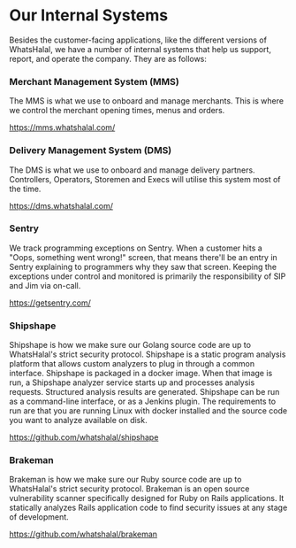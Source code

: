 # Our Internal Systems

Besides the customer-facing applications, like the different versions of WhatsHalal, we have a number of internal systems that help us support, report, and operate the company. They are as follows:

### Merchant Management System (MMS)

The MMS is what we use to onboard and manage merchants. This is where we control the merchant opening times, menus and orders.

https://mms.whatshalal.com/


### Delivery Management System (DMS)

The DMS is what we use to onboard and manage delivery partners. Controllers, Operators, Storemen and Execs will utilise this system most of the time.

https://dms.whatshalal.com/


### Sentry

We track programming exceptions on Sentry. When a customer hits a "Oops, something went wrong!" screen, that means there'll be an entry in Sentry explaining to programmers why they saw that screen. Keeping the exceptions under control and monitored is primarily the responsibility of SIP and Jim via on-call.

https://getsentry.com/


### Shipshape

Shipshape is how we make sure our Golang source code are up to WhatsHalal's strict security protocol. Shipshape is a static program analysis platform that allows custom analyzers to plug in through a common interface. Shipshape is packaged in a docker image. When that image is run, a Shipshape analyzer service starts up and processes analysis requests. Structured analysis results are generated. Shipshape can be run as a command-line interface, or as a Jenkins plugin. The requirements to run are that you are running Linux with docker installed and the source code you want to analyze available on disk.

https://github.com/whatshalal/shipshape


### Brakeman

Brakeman is how we make sure our Ruby source code are up to WhatsHalal's strict security protocol. Brakeman is an open source vulnerability scanner specifically designed for Ruby on Rails applications. It statically analyzes Rails application code to find security issues at any stage of development.

https://github.com/whatshalal/brakeman
